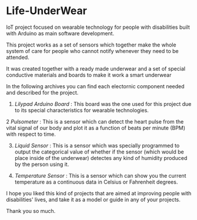 # Life-UnderWear
IoT project focused on wearable technology for people with disabilities built with Arduino as main software development.


This project works as a set of sensors which together make the whole system of care for people who cannot notify whenever they need to be attended.

It was created together with a ready made underwear and a set of special conductive materials and boards to make it work a smart underwear



In the following archives you can find each electornic component needed and described for the project. 

1. _Lilypad Arduino Board_ : This board was the one used for this project due to its special characteristics for wearable technologies.


2 _Pulsometer_ : This is a sensor which can detect the heart pulse from the vital signal of our body and plot it as a function of beats                     per minute (BPM) with respect to time. 


3. _Liquid Sensor_ : This is a sensor which was specially programmed to output the categorical value of whether if the sensor (which would                        be place inside of the underwear) detectes any kind of humidity produced by the person using it. 


4. _Temperature Sensor_ : This is a sensor which can show you the current temperature as a continuous data in Celsius or Fahrenheit                                   degrees. 




I hope you liked this kind of projects that are aimed at improving people with disabilities' lives, and take it as a model or guide in any of your projects. 


Thank you so much. 

